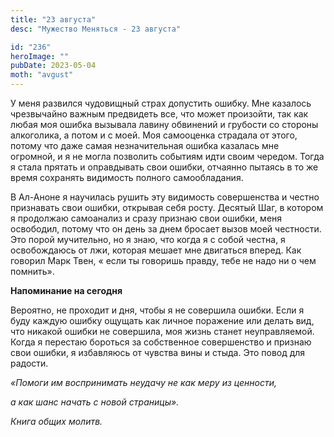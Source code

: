 ```yaml
---
title: "23 августа"
desc: "Мужество Меняться - 23 августа"

id: "236"
heroImage: ""
pubDate: 2023-05-04
moth: "avgust"
---
```


У меня развился чудовищный страх допустить ошибку. Мне казалось чрезвычайно
важным предвидеть все, что может произойти, так как любая моя ошибка вызывала
лавину обвинений и грубости со стороны алкоголика, а потом и с моей. Моя
самооценка страдала от этого, потому что даже самая незначительная ошибка
казалась мне огромной, и я не могла позволить событиям идти своим чередом.
Тогда я стала прятать и оправдывать свои ошибки, отчаянно пытаясь в то же
время сохранять видимость полного самообладания.

В Ал-Аноне я научилась рушить эту видимость совершенства и честно признавать
свои ошибки, открывая себя росту. Десятый Шаг, в котором я продолжаю
самоанализ и сразу признаю свои ошибки, меня освободил, потому что он день за
днем бросает вызов моей честности. Это порой мучительно, но я знаю, что когда
я с собой честна, я освобождаюсь от лжи, которая мешает мне двигаться вперед.
Как говорил Марк Твен, « если ты говоришь правду, тебе не надо ни о чем
помнить».

**Напоминание на сегодня**

Вероятно, не проходит и дня, чтобы я не совершила ошибки. Если я буду каждую
ошибку ощущать как личное поражение или делать вид, что никакой ошибки не
совершила, моя жизнь станет неуправляемой. Когда я перестаю бороться за
собственное совершенство и признаю свои ошибки, я избавляюсь от чувства вины и
стыда. Это повод для радости.

_«Помоги им воспринимать неудачу не как меру из ценности,_

_а как шанс начать с новой страницы»._

_Книга общих молитв._
